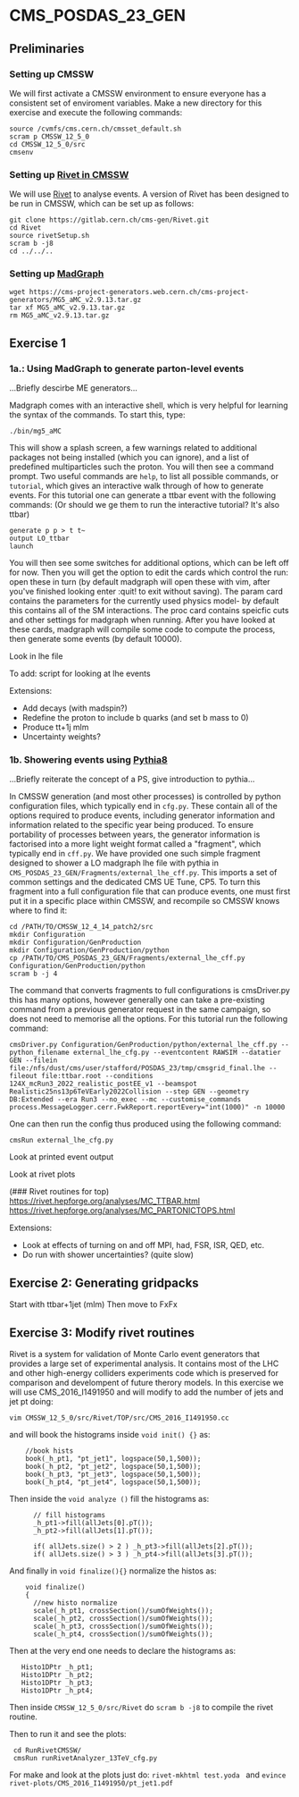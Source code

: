 # CMS_POSDAS_23_GEN

##  Preliminaries

###  Setting up CMSSW 

We will first activate a CMSSW environment to ensure everyone has a consistent set of enviroment variables. Make a new directory for this exercise and execute the following commands:
```
source /cvmfs/cms.cern.ch/cmsset_default.sh
scram p CMSSW_12_5_0
cd CMSSW_12_5_0/src
cmsenv
```

### Setting up [Rivet in CMSSW](https://twiki.cern.ch/twiki/bin/view/CMS/Rivet#Setting_Rivet_in_CMSSW)

We will use [Rivet](https://rivet.hepforge.org/) to analyse events. A version of Rivet has been designed to be run in CMSSW, which can be set up as follows:

```
git clone https://gitlab.cern.ch/cms-gen/Rivet.git
cd Rivet
source rivetSetup.sh
scram b -j8
cd ../../..
```

### Setting up [MadGraph](https://launchpad.net/mg5amcnlo)

```
wget https://cms-project-generators.web.cern.ch/cms-project-generators/MG5_aMC_v2.9.13.tar.gz
tar xf MG5_aMC_v2.9.13.tar.gz
rm MG5_aMC_v2.9.13.tar.gz
```

## Exercise 1
### 1a.: Using MadGraph to generate parton-level events 

...Briefly descirbe ME generators...

Madgraph comes with an interactive shell, which is very helpful for learning the syntax of the commands. To start this, type:

```
./bin/mg5_aMC
```

This will show a splash screen, a few warnings related to additional packages not being installed (which you can ignore), and a list of predefined multiparticles such the proton. You will then see a command prompt. Two useful commands are `help`, to list all possible commands, or `tutorial`, which gives an interactive walk through of how to generate events. For this tutorial one can generate a ttbar event with the following commands: (Or should we ge them to run the interactive tutorial? It's also ttbar)

```
generate p p > t t~
output LO_ttbar
launch
```

You will then see some switches for additional options, which can be left off for now. Then you will get the option to edit the cards which control the run: open these in turn (by default madgraph will open these with vim, after you've finished looking enter :quit! to exit without saving). The param card contains the parameters for the currently used physics model- by default this contains all of the SM interactions. The proc card contains speicfic cuts and other settings for madgraph when running. After you have looked at these cards, madgraph will compile some code to compute the process, then generate some events (by default 10000).

Look in lhe file

To add: script for looking at lhe events

Extensions:
- Add decays (with madspin?)
- Redefine the proton to include b quarks (and set b mass to 0)
- Produce tt+1j mlm
- Uncertainty weights?

### 1b. Showering events using [Pythia8](https://www.pythia.org//latest-manual/Welcome.html)

...Briefly reiterate the concept of a PS, give introduction to pythia...

In CMSSW generation (and most other processes) is controlled by python configuration files, which typically end in `cfg.py`. These contain all of the options required to produce events, including generator information and information related to the specific year being produced. To ensure portability of processes between years, the generator information is factorised into a more light weight format called a "fragment", which typically end in `cff.py`. We have provided one such simple fragment designed to shower a LO madgraph lhe file with pythia in `CMS_POSDAS_23_GEN/Fragments/external_lhe_cff.py`. This imports a set of common settings and the dedicated CMS UE Tune, CP5. To turn this fragment into a full configuration file that can produce events, one must first put it in a specific place within CMSSW, and recompile so CMSSW knows where to find it:

```
cd /PATH/TO/CMSSW_12_4_14_patch2/src
mkdir Configuration
mkdir Configuration/GenProduction
mkdir Configuration/GenProduction/python
cp /PATH/TO/CMS_POSDAS_23_GEN/Fragments/external_lhe_cff.py Configuration/GenProduction/python
scram b -j 4
```

The command that converts fragments to full configurations is cmsDriver.py this has many options, however generally one can take a pre-existing command from a previous generator request in the same campaign, so does not need to memorise all the options. For this tutorial run the following command:

```
cmsDriver.py Configuration/GenProduction/python/external_lhe_cff.py --python_filename external_lhe_cfg.py --eventcontent RAWSIM --datatier GEN --filein file:/nfs/dust/cms/user/stafford/POSDAS_23/tmp/cmsgrid_final.lhe --fileout file:ttbar.root --conditions 124X_mcRun3_2022_realistic_postEE_v1 --beamspot Realistic25ns13p6TeVEarly2022Collision --step GEN --geometry DB:Extended --era Run3 --no_exec --mc --customise_commands process.MessageLogger.cerr.FwkReport.reportEvery="int(1000)" -n 10000
```

One can then run the config thus produced using the following command:

```
cmsRun external_lhe_cfg.py
```

Look at printed event output

Look at rivet plots

(### Rivet routines for top)
https://rivet.hepforge.org/analyses/MC_TTBAR.html
https://rivet.hepforge.org/analyses/MC_PARTONICTOPS.html

Extensions:
- Look at effects of turning on and off MPI, had, FSR, ISR, QED, etc.
- Do run with shower uncertainties? (quite slow)

## Exercise 2: Generating gridpacks

Start with ttbar+1jet (mlm)
Then move to FxFx

## Exercise 3: Modify rivet routines
Rivet is a system for validation of Monte Carlo event generators that provides a large set of experimental analysis. It contains most of the LHC and other high-energy colliders experiments code which is preserved for comparison and develompent of future therory models. In this exercise we will use CMS_2016_I1491950 and will modify to add the number of jets and jet pt doing:
```
vim CMSSW_12_5_0/src/Rivet/TOP/src/CMS_2016_I1491950.cc
```
and will book  the histograms inside `void init() {}` as:

```
    //book hists
    book(_h_pt1, "pt_jet1", logspace(50,1,500));
    book(_h_pt2, "pt_jet2", logspace(50,1,500));
    book(_h_pt3, "pt_jet3", logspace(50,1,500));
    book(_h_pt4, "pt_jet4", logspace(50,1,500));

```

Then inside the `void analyze ()` fill the histograms as:

```
      // fill histograms     
      _h_pt1->fill(allJets[0].pT());
      _h_pt2->fill(allJets[1].pT());
     
      if( allJets.size() > 2 ) _h_pt3->fill(allJets[2].pT());
      if( allJets.size() > 3 ) _h_pt4->fill(allJets[3].pT());
```


And finally in `void finalize(){}` normalize the histos as:

```
    void finalize()
    {
      //new histo normalize
      scale(_h_pt1, crossSection()/sumOfWeights());
      scale(_h_pt2, crossSection()/sumOfWeights());
      scale(_h_pt3, crossSection()/sumOfWeights());
      scale(_h_pt4, crossSection()/sumOfWeights());
```

Then at the very end one needs to declare the histograms as:

```
   Histo1DPtr _h_pt1;
   Histo1DPtr _h_pt2;
   Histo1DPtr _h_pt3;
   Histo1DPtr _h_pt4;

```

Then inside  `CMSSW_12_5_0/src/Rivet` do `scram b -j8` to compile the rivet routine. 

Then to run it and see the plots:

```
 cd RunRivetCMSSW/   
 cmsRun runRivetAnalyzer_13TeV_cfg.py 
```
For make and look at the plots just do: `rivet-mkhtml test.yoda ` and `evince rivet-plots/CMS_2016_I1491950/pt_jet1.pdf `

